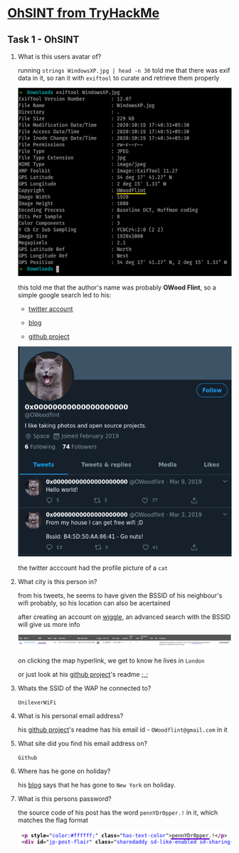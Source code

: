 # [OhSINT from TryHackMe](https://tryhackme.com/room/ohsint)

## Task 1 - OhSINT

1. What is this users avatar of?

	running `strings WindowsXP.jpg | head -n 30` told me that there was exif data in it, so ran it with `exiftool` to curate and retrieve them properly

	![exif dump](/assets/thm/ohsint/ohsint1.png)

	this told me that the author's name was probably **OWood Flint**, so a simple google search led to his:

	* [twitter account](https://twitter.com/owoodflint?lang=en)

	* [blog](https://oliverwoodflint.wordpress.com/author/owoodflint/)

	* [github project](https://github.com/OWoodfl1nt/people_finder)

	![twitter](/assets/thm/ohsint/ohsint2.png)

	the twitter acccount had the profile picture of a `cat`

2. What city is this person in?

	from his tweets, he seems to have given the BSSID of his neighbour's wifi probably, so his location can also be acertained

	after creating an account on [wiggle](https://wigle.net/), an advanced search with the BSSID will give us more info

	![wiggle search](/assets/thm/ohsint/ohsint3.png)

	on clicking the map hyperlink, we get to know he lives in `London`

	or just look at his [github project](https://github.com/OWoodfl1nt/people_finder)'s readme ;\_;

3. Whats the SSID of the WAP he connected to?

	`UnileverWiFi`

4. What is his personal email address?

	his [github project](https://github.com/OWoodfl1nt/people_finder)'s readme has his email id - `OWoodflint@gmail.com` in it

5. What site did you find his email address on?

	`Github`

6. Where has he gone on holiday?

	his [blog](https://oliverwoodflint.wordpress.com/author/owoodflint/) says that he has gone to `New York` on holiday.

7. What is this persons password?

	the source code of his post has the word `pennYDr0pper.!` in it, which matches the flag format

	![source code](/assets/thm/ohsint/ohsint4.png)
